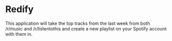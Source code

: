# Redify #

This application will take the top tracks from the last week from both /r/music and /r/listentothis and create a new playlist on your Spotify account with them in.